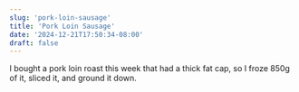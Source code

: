 ```yaml
---
slug: 'pork-loin-sausage'
title: 'Pork Loin Sausage'
date: '2024-12-21T17:50:34-08:00'
draft: false
---
```


I bought a pork loin roast this week that had a thick fat cap, so I froze 850g of it, sliced it, and ground it down.
